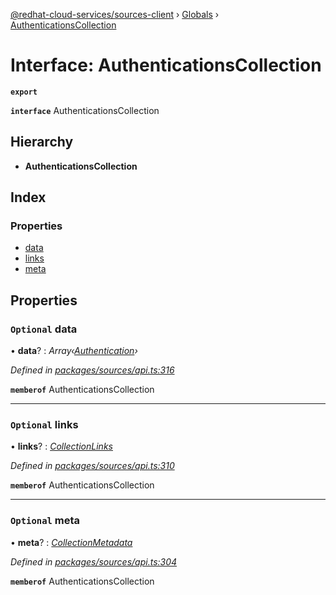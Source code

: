 [@redhat-cloud-services/sources-client](../README.md) › [Globals](../globals.md) › [AuthenticationsCollection](authenticationscollection.md)

# Interface: AuthenticationsCollection

**`export`** 

**`interface`** AuthenticationsCollection

## Hierarchy

* **AuthenticationsCollection**

## Index

### Properties

* [data](authenticationscollection.md#optional-data)
* [links](authenticationscollection.md#optional-links)
* [meta](authenticationscollection.md#optional-meta)

## Properties

### `Optional` data

• **data**? : *Array‹[Authentication](authentication.md)›*

*Defined in [packages/sources/api.ts:316](https://github.com/leSamo/javascript-clients/blob/master/packages/sources/api.ts#L316)*

**`memberof`** AuthenticationsCollection

___

### `Optional` links

• **links**? : *[CollectionLinks](collectionlinks.md)*

*Defined in [packages/sources/api.ts:310](https://github.com/leSamo/javascript-clients/blob/master/packages/sources/api.ts#L310)*

**`memberof`** AuthenticationsCollection

___

### `Optional` meta

• **meta**? : *[CollectionMetadata](collectionmetadata.md)*

*Defined in [packages/sources/api.ts:304](https://github.com/leSamo/javascript-clients/blob/master/packages/sources/api.ts#L304)*

**`memberof`** AuthenticationsCollection
